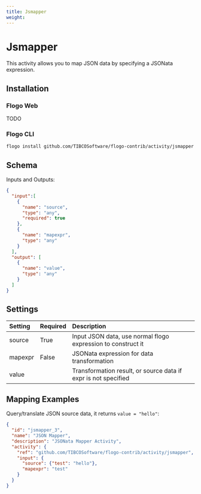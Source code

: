 ```yaml
---
title: Jsmapper
weight: 
---
```


# Jsmapper
This activity allows you to map JSON data by specifying a JSONata expression.

## Installation
### Flogo Web
TODO
### Flogo CLI
```bash
flogo install github.com/TIBCOSoftware/flogo-contrib/activity/jsmapper
```

## Schema
Inputs and Outputs:

```json
{
  "input":[
    {
      "name": "source",
      "type": "any",
      "required": true
    },
    {
      "name": "mapexpr",
      "type": "any"
    }
  ],
  "output": [
    {
      "name": "value",
      "type": "any"
    }
  ]
}
```

## Settings
| Setting  | Required | Description |
|:---------|:---------|:------------|
| source   | True     | Input JSON data, use normal flogo expression to construct it |         
| mapexpr  | False    | JSONata expression for data transformation |
| value    |          | Transformation result, or source data if expr is not specified |

## Mapping Examples
Query/translate JSON source data, it returns `value = "hello"`:

```json
{
  "id": "jsmapper_3",
  "name": "JSON Mapper",
  "description": "JSONata Mapper Activity",
  "activity": {
    "ref": "github.com/TIBCOSoftware/flogo-contrib/activity/jsmapper",
    "input": {
      "source": {"test": "hello"},
      "mapexpr": "test"
    }
  }
}
```
